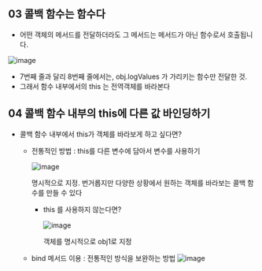 ## 03 콜백 함수는 함수다

- 어떤 객체의 메서드를 전달하더라도 그 메서드는 메서드가 아닌 함수로서 호출됩니다.

![image](https://github.com/CitrusSoda/codeit14_techtalk/assets/162524947/7a733428-8e8b-4817-9501-52beebee2616)


- 7번째 줄과 달리 8번째 줄에서는, obj.logValues 가 가리키는 함수만 전달한 것.
- 그래서 함수 내부에서의 this 는 전역객체를 바라본다

## 04 콜백 함수 내부의 this에 다른 값 바인딩하기

- 콜백 함수 내부에서 this가 객체를 바라보게 하고 싶다면?
    - 전통적인 방법 : this를 다른 변수에 담아서 변수를 사용하기
        
        ![image](https://github.com/CitrusSoda/codeit14_techtalk/assets/162524947/e4d47016-2737-427d-bcde-b3ee2ea62898)

        
        명시적으로 지정. 번거롭지만 다양한 상황에서 원하는 객체를 바라보는 콜백 함수를 만들 수 있다
        
        - this 를 사용하지 않는다면?
            
            ![image](https://github.com/CitrusSoda/codeit14_techtalk/assets/162524947/aeddbaac-b6af-4912-aff6-619b7afdd92d)

            
            객체를 명시적으로 obj1로 지정
            
    
    - bind 메서드 이용 : 전통적인 방식을 보완하는 방법
        ![image](https://github.com/CitrusSoda/codeit14_techtalk/assets/162524947/dfe3e4c4-fc96-478c-bcf9-7af7af70d2f3)
